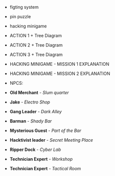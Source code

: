 - figting system
- pin puzzle
- hacking minigame
- ACTION 1 + Tree Diagram
- ACTION 2 + Tree Diagram
- ACTION 3 + Tree Diagram
- HACKING MINIGAME - MISSION 1 EXPLANATION
- HACKING MINIGAME - MISSION 2 EXPLANATION




 
- NPCS:
- **Old Merchant** - *Slum quarter*
- **Jake** - *Electro Shop*
- **Gang Leader** - *Dark Alley*

- **Barman** - *Shady Bar*
- **Mysterious Guest** - *Part of the Bar*

- **Hacktivist leader** - *Secret Meeting Place*

- **Ripper Dock** - *Cyber Lab*
- **Technician Expert** - *Workshop*
- **Technician Expert** - *Tactical Room*
